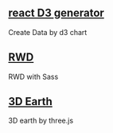 ## [react D3 generator](https://slashtu.github.io/)
Create Data by d3 chart

## [RWD](http://slashtu.github.io/lpm/learn-piano/piano-classical/)
RWD with Sass

## [3D Earth](https://slashtu.github.io/apps/3d-earth/)
3D earth by three.js

